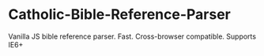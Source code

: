 # Catholic-Bible-Reference-Parser
Vanilla JS bible reference parser. Fast. Cross-browser compatible. Supports IE6+
